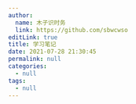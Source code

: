 ```yaml
---
author: 
  name: 木子识时务
  link: https://github.com/sbwcwso
editLink: true
title: 学习笔记
date: 2021-07-28 21:30:45
permalink: null
categories: 
  - null
tags: 
  - null
---
```

